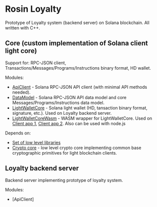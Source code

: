 # Rosin Loyalty

Prototype of Loyalty system (backend server) on Solana blockchain. All written with C++.

## Core (custom implementation of Solana client light core)
Support for: RPC-JSON client, Transactions/Messages/Programs/Instructions binary format, HD wallet.

Modules:
- [ApiClient](ApiClient) - Solana RPC-JSON API client (with minimal API methods needed).
- [DataModel](DataModel) - Solana RPC-JSON API data model and core Messages/Programs/Instructions data model.
- [LightWalletCore](LightWalletCore) - Solana light wallet (HD, tansaction binary format, signature, etc.). Used on Loyalty backend server.
- [LightWalletCoreWasm](LightWalletCoreWasm) - WASM wrapper for LightWalletCore. Used on [Client app 1](https://github.com/uno-labs-solana-hackathon/customer-app), [Client app 2](https://github.com/uno-labs-solana-hackathon/customer-mobile-app). Also can be used with node.js

Depends on: 
- [Set of low level libraries](https://github.com/ITBear?tab=repositories)
- [Crypto core](https://github.com/ITBear/GpCryptoCore) - low level crypto core implementing common base cryptographic primitives for light blockchain clients.

## Loyalty backend server
Backend server implementing prototype of loyalty system.

Modules:
- [ApiClient]
